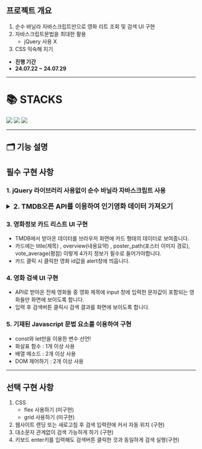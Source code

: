 ## 프로젝트 개요
1. 순수 바닐라 자바스크립트만으로 영화 리트 조회 및 검색 UI 구현
2. 자바스크립트문법을 최대한 활용
    - jQuery 사용 X
3. CSS 익숙해 지기
* **진행 기간**
* **24.07.22 ~ 24.07.29**

---
<div align=Left><h1>📚 STACKS</h1></div>
<div align=left>
<img src="https://img.shields.io/badge/html5-E34F26?style=for-the-badge&logo=html5&logoColor=white">
<img src="https://img.shields.io/badge/css-1572B6?style=for-the-badge&logo=css3&logoColor=white">
<img src="https://img.shields.io/badge/javascript-F7DF1E?style=for-the-badge&logo=javascript&logoColor=black">
</div>

---

## 🗂️ 기능 설명
## 필수 구현 사항
### 1. jQuery 라이브러리 사용없이 순수 바닐라 자바스크립트 사용
<details>
<summary style="font-weight:bold; font-size: 18px">2. TMDB오픈 API를 이용하여 인기영화 데이터 가져오기</summary>
<div dir="auto">
전세계에서 가장 많이 사용하는 영화 정보 오픈 API 중 하나로 '감독','출연진','포스터' 등 다양한 서비스를 대부분 무료로 제공합니다.

* **TMDB 가입 및 API 요청 방법**
    * 1.회원가입 : https://www.themoviedb.org/signup?language=ko
    * 2.이메일 인증: 회원가입 시 입력한 이메일함에 가서 "Activate My Account" 버튼 클릭 후 로그인
    * 3.프로필과 설정 버튼 크릭후 설정 클릭
    * 4.좌측 사이드메뉴에서 API 메뉴 클릭 후 API 키 요청 세션의 'click here' 클릭
    * 5.“What type of API key do you wish to register?” 라는 질문에 Developer 클릭 후 동의
    * 6.API 신청양식 채우고 제출버튼 클릭
    * 7.API 문서로 이동
    * 8.영화 API요청 코드 복사
    * 9.복사한 코드를 js코드에 적용
</div>
</details>

### 3. 영화정보 카드 리스트 UI 구현
* TMDB에서 받아온 데이터를 브라우저 화면에 카드 형태의 데이터로 보여줍니다.
* 카드에는 title(제목) , overview(내용요약) , poster_path(포스터 이미지 경로), vote_average(평점) 이렇게 4가지 정보가 필수로 들어가야합니다.
* 카드 클릭 시 클릭한 영화 id값을 alert창에 띄웁니다.

### 4. 영화 검색 UI 구현
* API로 받아온 전체 영화들 중 영화 제목에 input 창에 입력한 문자값이 포함되는 영화들만 화면에 보이도록 합니다.
* 입력 후 검색버튼 클릭시 검색 결과를 화면에 보이도록 합니다.


### 5. 기재된 Javascript 문법 요소를 이용하여 구현
* const와 let만을 이용한 변수 선언!
* 화살표 함수 : 1개 이상 사용
* 배열 메소드 : 2개 이상 사용
* DOM 제어하기 : 2개 이상 사용

---

## 선택 구현 사항

1. CSS
    * flex 사용하기 (미구현)
    * grid 사용하기 (미구현)
2. 웹사이트 랜딩 또는 새로고침 후 검색 입력란에 커서 자동 위치 (구현)
3. 대소문자 관계없이 검색 가능하게 하기 (구현) 
4. 키보드 enter키를 입력해도 검색버튼 클릭한 것과 동일하게 검색 실행(구현)
